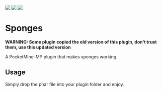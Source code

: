 [![](https://poggit.pmmp.io/shield.state/Sponges)](https://poggit.pmmp.io/p/Sponges)
[![](https://poggit.pmmp.io/shield.api/Sponges)](https://poggit.pmmp.io/p/Sponges)
[![](https://poggit.pmmp.io/shield.dl.total/Sponges)](https://poggit.pmmp.io/p/Sponges)

# Sponges
**WARNING: Some plugin copied the old version of this plugin, don't trust them, use this updated version**

A PocketMine-MP plugin that makes sponges working.

## Usage
Simply drop the phar file into your plugin folder and enjoy.
